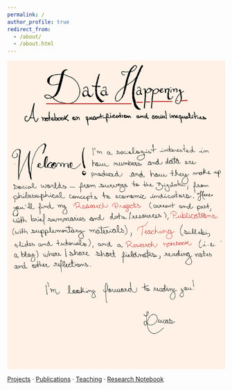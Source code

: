 ```yaml
---
permalink: /
author_profile: true
redirect_from: 
  - /about/
  - /about.html
---
```


<!-- Image + map -->
<img id="hero-img" src="/images/Conference.png" alt="About" usemap="#mapConf" style="max-width:100%; height:auto; display:block;">

<map name="mapConf">
  <area target="_top" alt="See Research Projects" title="See Research Projects" href="https://lucaspagepereira.github.io/projects/" coords="550,1210,1178,1298" shape="rect">
  <area target="_top" alt="See Publications" title="See Publications" href="https://lucaspagepereira.github.io/publications/" coords="1395,1286,1815,1361" shape="rect">
  <area target="_top" alt="See Teaching" title="See Teaching" href="https://lucaspagepereira.github.io/teaching/" coords="1107,1409,1452,1510" shape="rect">
  <area target="_top" alt="See Research Notebook" title="See Research Notebook" href="https://lucaspagepereira.github.io/portfolio/" coords="1006,1545,1589,1618" shape="rect">
</map>

<!-- Lib depuis un CDN -->
<script src="/scripts/imageMapResizer.min.js"></script>

<!-- Sécurité : si l’attribut onload ci-dessus était ignoré, on force aussi après le chargement complet -->
<script>
  window.addEventListener('load', function () {
    if (typeof imageMapResize === 'function') imageMapResize();
  });
</script>

<noscript>
  <p>
    <a href="https://lucaspagepereira.github.io/projects/">Projects</a> ·
    <a href="https://lucaspagepereira.github.io/publications/">Publications</a> ·
    <a href="https://lucaspagepereira.github.io/teaching/">Teaching</a> ·
    <a href="https://lucaspagepereira.github.io/portfolio/">Research Notebook</a>
  </p>
</noscript>
